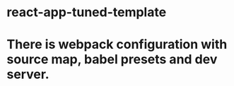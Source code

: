 # react-app-tuned-template
# There is webpack configuration with source map, babel presets and dev server.
